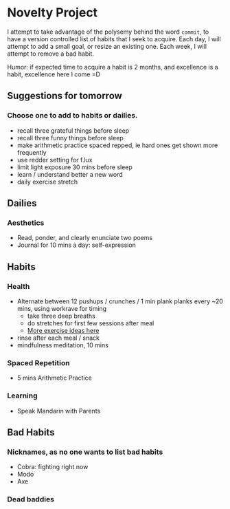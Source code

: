 # Novelty Project
I attempt to take advantage of the polysemy behind the word `commit`, to have a version controlled list of habits that I seek to acquire. Each day, I will attempt to add a small goal, or resize an existing one. Each week, I will attempt to remove a bad habit. 

Humor: if expected time to acquire a habit is 2 months, and excellence is a habit, excellence here I come =D

## Suggestions for tomorrow
### Choose one to add to habits or dailies.
* recall three grateful things before sleep
* recall three funny things before sleep 
* make arithmetic practice spaced repped, ie hard ones get shown more frequently
* use redder setting for f.lux
* limit light exposure 30 mins before sleep
* learn / understand better a new word
* daily exercise stretch

## Dailies
### Aesthetics
* Read, ponder, and clearly enunciate two poems
* Journal for 10 mins a day: self-expression

## Habits
### Health
* Alternate between 12 pushups / crunches / 1 min plank planks every ~20 mins, using workrave for timing
   + take three deep breaths
   + do stretches for first few sessions after meal
   + [More exercise ideas here](http://www.fitnessmagazine.com/workout/exercise-ball/best-stability-ball-exercises/)
* rinse after each meal / snack
* mindfulness meditation, 10 mins 

### Spaced Repetition
* 5 mins Arithmetic Practice

### Learning
* Speak Mandarin with Parents

## Bad Habits
### Nicknames, as no one wants to list bad habits
* Cobra: fighting right now
* Modo
* Axe

### Dead baddies
